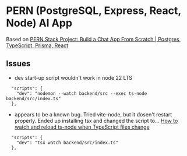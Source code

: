 # PERN (PostgreSQL, Express, React, Node) AI App

Based on [PERN Stack Project: Build a Chat App From Scratch | Postgres, TypeScript, Prisma, React](https://youtu.be/vL24eiwAG_g?feature=shared)

## Issues

- dev start-up script wouldn't work in node 22 LTS

```
  "scripts": {
    "dev": "nodemon --watch backend/src --exec ts-node backend/src/index.ts"
  },
```

- appears to be a known bug. Tried vite-node, but it dosen't restart properly. Ended up installing tsx and changed the script to...
[How to watch and reload ts-node when TypeScript files change](https://stackoverflow.com/questions/37979489/how-to-watch-and-reload-ts-node-when-typescript-files-change)


```
  "scripts": {
    "dev": "tsx watch backend/src/index.ts"
  },
```



